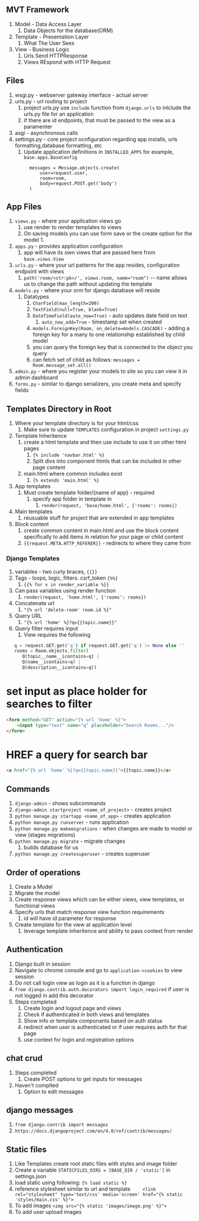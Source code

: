 ## MVT Framework
  1. Model - Data Access Layer
      1. Data Objects for the database(ORM)
  2. Template - Presentation Layer
      1. What The User Sees
  3. View - Business Logic
      1. Urls Send HTTPResponse
      2. Views REspond with HTTP Request
## Files
1. wsgi.py - webserver gateway interface - actual server
2. urls.py - url routing to project
   1. project urls.py use `include` function from `django.urls` to inlclude the urls.py file for an application
   2. if there are id endpoints, that must be passed to the view as a paramenter
3. asgi - asynchronous calls
4. settings.py - core project ocnfiguration regarding app installs, urls formatting,database formatting, etc 
   1. Update application definitions in `INSTALLED_APPS` for example, `base.apps.BaseConfig`
      ```    if request.method == 'POST':
        messages = Message.objects.create(
            user=request.user,
            room=room,
            body=request.POST.get('body')
        )
      ```

## App Files

1. `views.py` - where your application views go
   1. use render to render templates to views
   2. On saving models you can use form save or the create option for the model
      1. 
2. `apps.py` - provides application configuration
   1. app will have its own views that are passed here from `base.views.View`
3. `urls.py` - where your url patterns for the app resides, configuration endpoint with views
   1. `path('room/<str:pk>/', views.room, name="room")` -- name allows us to change the path without updating the template
4. `models.py` - where your orm for django database will reside
   1. Datatypes
      1. `CharField(max_length=200)`
      2. `TextField(null=True, blank=True)`
      3. `DateTimeField(auto_now=True)` - auto updates date field on text
         1. `auto_now_add=True` - timestamp set when created
      4. `models.ForeignKey(Room, on_delete=models.CASCADE)` - adding a foreign key for a many to one relationship established by child model
      5. you can query the foreign key that is connected to the object you query
      6. can fetch set of child as follows: `messages = Room.message_set.all()`
5. `admin.py` - where you register your models to site so you can view it in admin dashboard
6. `forms.py` - similar to django serializers, you create meta and specify fields

## Templates Directory in Root

1. Where your template directory is for your html/css
   1. Make sure to update `TEMPLATES` configuration in project `settings.py`
2. Template Inheritence
   1. create a html template and then use include to use it on other html pages
      1. `{% include 'navbar.html' %}`
      2. Split divs into component htmls that can be included in other page content
   2. main.html where common includes exist
      1. `{% extends 'main.html' %}`
3. App templates
   1. Must create template folder/{name of app} - required
      1. specify app folder in template in
         1. ``render(request, 'base/home.html', {'rooms': rooms})``
4. Main templates
   1. reusuable stuff for project that are extended in app templates
5. Block content 
   1. create common content in main.html and use the block content specifically to add items in relation for your page or child content
   2. `{{request.META.HTTP_REFERER}}` - redirects to where they came from

### Django Templates

1. variables - two curly braces, `{{}}`
2. Tags - loops, logic, filters. csrf_token `{%%}`
   1. `{{% for x in render_variable %}}`
3. Can pass variables using render function
   1. `render(request, 'home.html', {'rooms': rooms})`
4. Concatenate url
   1. `"{% url 'delete-room' room.id %}"`
5. Query URL
   1. `"{% url 'home' %}?q={{topic.name}}"`
6. Query filter requires input 
   1. View requires the following
```python 
   q = request.GET.get('q') if request.GET.get('q') != None else ''
   rooms = Room.objects.filter(
      Q(topic__name__icontains=q) | 
      Q(name__icontains=q) |
      Q(description__icontains=q))
```
# set input as place holder for searches to filter
```html
<form method="GET" action="{% url 'home' %}">
    <input type="text" name="q" placeholder="Search Rooms..."/>
</form>

```
# HREF a query for search bar
```html
<a href="{% url 'home' %}?q={{topic.name}}">{{topic.name}}</a>
```

## Commands

  1. `django-admin` - shows subcommands 
  2. `django-admin startproject <name_of_project>` - creates project
  3. `python manage.py startapp <name_of_app>` - creates application
  4. `python manage.py runserver` - runs application
  5. `python manage.py makemigrations` - when changes are made to model or view (stages migrations)
  6. `python manage.py migrate` - migrate changes
     1. builds database for us
  7. `python manage.py createsuperuser` - creates superuser


## Order of operations
1. Create a Model
2. Migrate the model
3. Create response views which can be either views, view templates, or functional views
4. Specify urls that match response view function requirements
   1. id will have id parameter for response
5. Create template for the view at application level
   1. leverage template inheritence and ability to pass context from render


## Authentication

1. Django built in session
2. Navigate to chrome console and go to `application->cookies` to view session
3. Do not call login view as login as it is a function in django
4. `from django.contrib.auth.decorators import login_required` if user is not logged in add this decorator
5. Steps completed
   1. Create login and logout page and views
   2. Check if authenticated in both views and templates
   3. Show info or template componants based on auth status
   4. redirect when user is authenticated or if user requires auth for that page
   5. use context for login and registration options

## chat crud

1. Steps completed
   1. Create POST options to get inputs for messages
2. Haven't complted
   1. Option to edit messages

## django messages

1. `from django.contrib import messages`
2. `https://docs.djangoproject.com/en/4.0/ref/contrib/messages/`


## Static files

1. Like Templates create root static files with styles and image folder
2. Create a variable `STATICFILES_DIRS = [BASE_DIR / 'static']` in settings.json
3. load static using following: `{% load static %}`
4. reference stylesheet similar to url and template `    <link rel="stylesheet" type='text/css' media='screen' href="{% static 'styles/main.css' %}">`
5. To add images `<img src="{% static 'images/image.png' %}">`
6. To add user upload images
